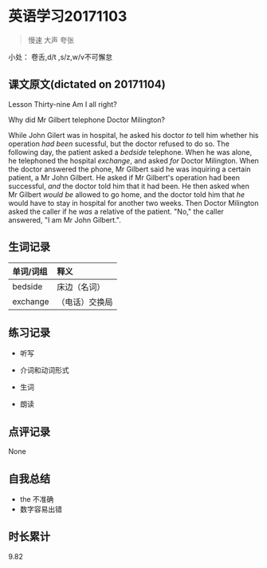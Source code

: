 # 英语学习20171103

> 慢速 大声 夸张

小处： 卷舌,d/t ,s/z,w/v不可懈怠

## 课文原文(dictated on 20171104)

Lesson Thirty-nine  Am I all right?

Why did Mr Gilbert telephone Doctor Milington?

While John Gilert was in hospital, he asked his doctor _to_ tell him whether his operation _had been_  sucessful, but the doctor refused to do so.
The following day, the patient asked a _bedside_ telephone.
When he was alone, he telephoned the hospital _exchange_, and asked _for_ Doctor Milington.
When the doctor answered the phone, Mr Gilbert said he was inquiring a certain patient, a Mr John Gilbert.
He asked if Mr Gilbert's operation had been successful, _and_ the doctor told him that it had been.
He then asked when Mr Gilbert _would be_ allowed to go home, and the doctor told him that _he_ would have to stay in hospital for another two weeks.
Then Doctor Milington asked the caller if he _was_ a relative of the patient.
"No," the caller answered, "I am Mr John Gilbert.".

## 生词记录
| 单词/词组 | 释义   |
| :---- | :--- |
| bedside |  床边（名词）|
| exchange | （电话）交换局|

## 练习记录
* 听写
 * 介词和动词形式
 * 生词

* 朗读

## 点评记录
None

## 自我总结
* the 不准确
* 数字容易出错

## 时长累计
9.82
